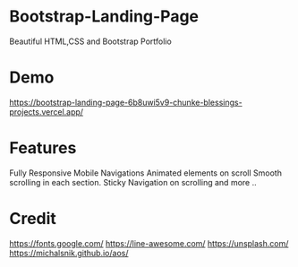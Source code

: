# Bootstrap-Landing-Page

Beautiful HTML,CSS and Bootstrap Portfolio

# Demo

https://bootstrap-landing-page-6b8uwi5v9-chunke-blessings-projects.vercel.app/

# Features

Fully Responsive
Mobile Navigations
Animated elements on scroll
Smooth scrolling in each section.
Sticky Navigation on scrolling
and more ..

# Credit

https://fonts.google.com/
https://line-awesome.com/
https://unsplash.com/
https://michalsnik.github.io/aos/
